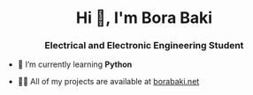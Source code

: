 <h1 align="center">Hi 👋, I'm Bora Baki</h1>
<h3 align="center">Electrical and Electronic Engineering Student</h3>

- 🌱 I’m currently learning **Python**

- 👨‍💻 All of my projects are available at [borabaki.net](www.borabaki.net)


<p align="left">
</p>
